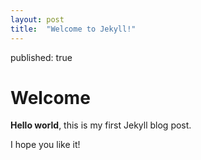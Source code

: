```yaml
---
layout: post
title:  "Welcome to Jekyll!"
---
```



published: true
# Welcome

**Hello world**, this is my first Jekyll blog post.

I hope you like it!

